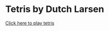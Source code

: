 Tetris by Dutch Larsen
======================

[Click here to play tetris](https://dutchlar2007.github.io/Tetris/index.html) 